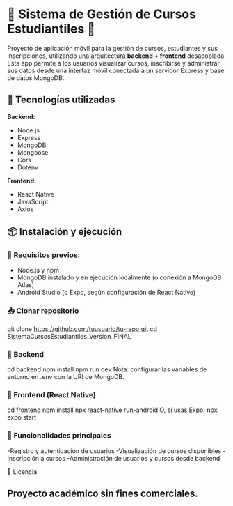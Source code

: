 # 📖 Sistema de Gestión de Cursos Estudiantiles 📱

Proyecto de aplicación móvil para la gestión de cursos, estudiantes y sus inscripciones, utilizando una arquitectura **backend + frontend** desacoplada. Esta app permite a los usuarios visualizar cursos, inscribirse y administrar sus datos desde una interfaz móvil conectada a un servidor Express y base de datos MongoDB.

## 📌 Tecnologías utilizadas

**Backend:**
- Node.js
- Express
- MongoDB
- Mongoose
- Cors
- Dotenv

**Frontend:**
- React Native
- JavaScript
- Axios

## 📦 Instalación y ejecución

### 🔧 Requisitos previos:
- Node.js y npm
- MongoDB instalado y en ejecución localmente (o conexión a MongoDB Atlas)
- Android Studio (o Expo, según configuración de React Native)

### 📥 Clonar repositorio

git clone https://github.com/tuusuario/tu-repo.git
cd SistemaCursosEstudiantiles_Version_FINAL
### 🚀 Backend

cd backend
npm install
npm run dev
Nota: configurar las variables de entorno en .env con la URI de MongoDB.

### 📱 Frontend (React Native)

cd frontend
npm install
npx react-native run-android
O, si usas Expo:
npx expo start

### 📌 Funcionalidades principales
-Registro y autenticación de usuarios
-Visualización de cursos disponibles
-Inscripción a cursos
-Administración de usuarios y cursos desde backend

📑 Licencia
## Proyecto académico sin fines comerciales.